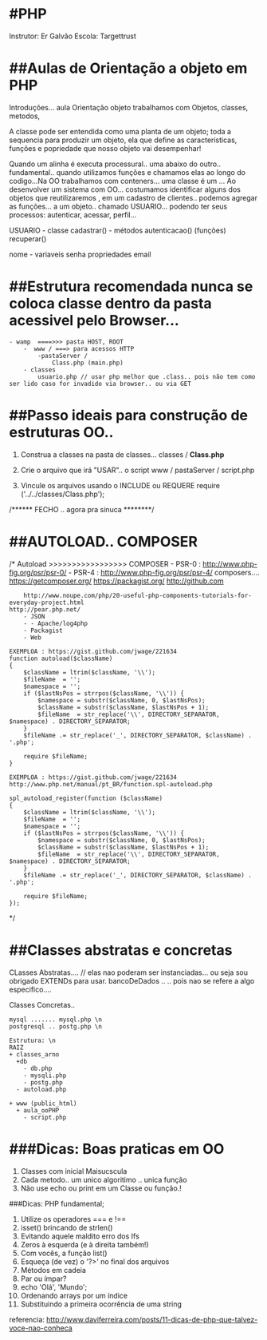 #PHP 
===
Instrutor: Er Galvão
Escola: Targettrust

##Aulas de Orientação a objeto em PHP 
====

Introduções... aula
Orientação objeto trabalhamos com Objetos, classes, metodos, 

A classe pode ser entendida como uma planta de um objeto; toda a sequencia para produzir um objeto, ela que define as caracteristicas, funções e popriedade que nosso objeto vai desempenhar! 

Quando um alinha é executa processural.. uma abaixo do outro.. fundamental.. quando utilizamos funções e chamamos elas ao longo do codigo…Na OO trabalhamos com conteners…  uma classe é um … Ao desenvolver um sistema com OO… costumamos identificar alguns dos objetos que reutilizaremos , em um cadastro de clientes.. podemos agregar as funções… a um objeto.. chamado USUARIO… podendo ter seus processos: autenticar, acessar, perfil… 

USUARIO 		- classe
cadastrar()		- métodos
autenticacao()	  (funções)
recuperar()

nome		- variaveis 
senha		  propriedades
email


##Estrutura recomendada nunca se coloca classe dentro da pasta acessivel pelo Browser...
====
	- wamp  ====>>> pasta HOST, ROOT
 		-  www / ===> para acessos HTTP
			-pastaServer / 	
				Class.php (main.php)
		- classes 
		  	usuario.php // usar php melhor que .class.. pois não tem como ser lido caso for invadido via browser.. ou via GET
	

##Passo ideais para construção de estruturas OO..
==== 

1. Construa a classes na pasta de classes... 
	 classes / <b> Class.php </b>
	 
2. Crie o arquivo que irá "USAR".. o script
	 www / pastaServer / script.php

3. Vincule os arquivos usando o INCLUDE ou REQUERE
	require ('../../classes/Class.php');
	 
/****** FECHO .. agora pra sinuca ********/
	 

##AUTOLOAD.. COMPOSER
===
/* 
Autoload >>>>>>>>>>>>>>>>> COMPOSER
	- PSR-0 : http://www.php-fig.org/psr/psr-0/
	- PSR-4 : http://www.php-fig.org/psr/psr-4/
	composers.... 
		https://getcomposer.org/
		https://packagist.org/
		http://github.com
		
		http://www.noupe.com/php/20-useful-php-components-tutorials-for-everyday-project.html
	http://pear.php.net/
		- JSON
		- - Apache/log4php
		- Packagist
		- Web
		
	EXEMPLOA : https://gist.github.com/jwage/221634
	function autoload($className)
	{
		$className = ltrim($className, '\\');
		$fileName  = '';
		$namespace = '';
		if ($lastNsPos = strrpos($className, '\\')) {
			$namespace = substr($className, 0, $lastNsPos);
			$className = substr($className, $lastNsPos + 1);
			$fileName  = str_replace('\\', DIRECTORY_SEPARATOR, $namespace) . DIRECTORY_SEPARATOR;
		}
		$fileName .= str_replace('_', DIRECTORY_SEPARATOR, $className) . '.php';
	
		require $fileName;
	}
	
	EXEMPLOA : https://gist.github.com/jwage/221634
	http://www.php.net/manual/pt_BR/function.spl-autoload.php
	
	spl_autoload_register(function ($className)
	{
		$className = ltrim($className, '\\');
		$fileName  = '';
		$namespace = '';
		if ($lastNsPos = strrpos($className, '\\')) {
			$namespace = substr($className, 0, $lastNsPos);
			$className = substr($className, $lastNsPos + 1);
			$fileName  = str_replace('\\', DIRECTORY_SEPARATOR, $namespace) . DIRECTORY_SEPARATOR;
		}
		$fileName .= str_replace('_', DIRECTORY_SEPARATOR, $className) . '.php';
	
		require $fileName;
	});
	
*/

##Classes abstratas e concretas
===

CLasses Abstratas....
	// elas nao poderam ser instanciadas... ou seja sou obrigado EXTENDs para usar.
	bancoDeDados .. .. pois nao se refere a algo especifico....
	
Classes Concretas..

	mysql ....... mysql.php \n 	
	postgresql .. postg.php \n	
	
	Estrutura: \n
	RAIZ 
	+ classes_arno
	  +db
	    - db.php
		- mysqli.php
		- postg.php
	  - autoload.php
		
	+ www (public_html)
	  + aula_ooPHP
	    - script.php 

	 
###Dicas:  Boas praticas em OO
==== 

1. Classes com inicial Maisucscula
2. Cada metodo.. um unico algoritimo .. unica função 
3. Não use echo ou print em um Classe ou função.! 



###Dicas: PHP fundamental;

1. Utilize os operadores === e !==
2. isset() brincando de strlen()
3. Evitando aquele maldito erro dos Ifs
4. Zeros à esquerda (e à direita também!)
5. Com vocês, a função list()
6. Esqueça (de vez) o '?>' no final dos arquivos
7. Métodos em cadeia
8. Par ou ímpar?
9. echo 'Olá', 'Mundo';
10. Ordenando arrays por um índice
11. Substituindo a primeira ocorrência de uma string

referencia: http://www.daviferreira.com/posts/11-dicas-de-php-que-talvez-voce-nao-conheca
